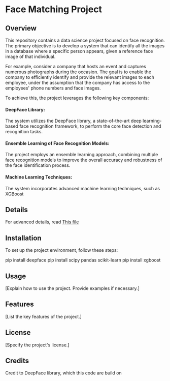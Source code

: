# Face Matching Project

## Overview
This repository contains a data science project focused on face recognition. The primary objective is to develop a system that can identify all the images in a database where a specific person appears, given a reference face image of that individual.

For example, consider a company that hosts an event and captures numerous photographs during the occasion. The goal is to enable the company to efficiently identify and provide the relevant images to each employee, under the assumption that the company has access to the employees' phone numbers and face images.

To achieve this, the project leverages the following key components:

#### DeepFace Library:
The system utilizes the DeepFace library, a state-of-the-art deep learning-based face recognition framework, to perform the core face detection and recognition tasks.

#### Ensemble Learning of Face Recognition Models: 
The project employs an ensemble learning approach, combining multiple face recognition models to improve the overall accuracy and robustness of the face identification process.

#### Machine Learning Techniques:
The system incorporates advanced machine learning techniques, such as XGBoost

## Details
For advanced details, read [This file](Face_Matching_Project.pdf)

## Installation
To set up the project environment, follow these steps:

pip install deepface
pip install scipy pandas scikit-learn
pip install xgboost

## Usage
[Explain how to use the project. Provide examples if necessary.]

## Features
[List the key features of the project.]

## License
[Specify the project's license.]

## Credits
Credit to DeepFace library, which this code are build on 
